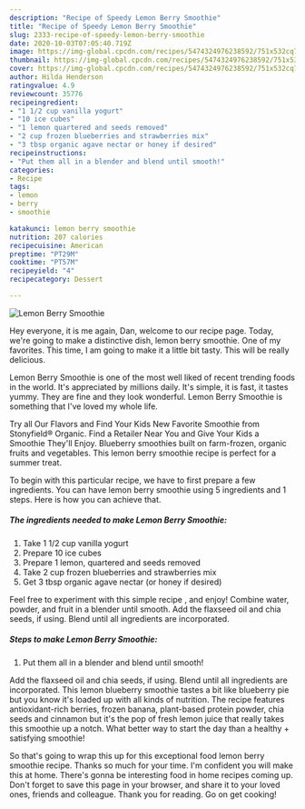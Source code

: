 ```yaml
---
description: "Recipe of Speedy Lemon Berry Smoothie"
title: "Recipe of Speedy Lemon Berry Smoothie"
slug: 2333-recipe-of-speedy-lemon-berry-smoothie
date: 2020-10-03T07:05:40.719Z
image: https://img-global.cpcdn.com/recipes/5474324976238592/751x532cq70/lemon-berry-smoothie-recipe-main-photo.jpg
thumbnail: https://img-global.cpcdn.com/recipes/5474324976238592/751x532cq70/lemon-berry-smoothie-recipe-main-photo.jpg
cover: https://img-global.cpcdn.com/recipes/5474324976238592/751x532cq70/lemon-berry-smoothie-recipe-main-photo.jpg
author: Hilda Henderson
ratingvalue: 4.9
reviewcount: 35776
recipeingredient:
- "1 1/2 cup vanilla yogurt"
- "10 ice cubes"
- "1 lemon quartered and seeds removed"
- "2 cup frozen blueberries and strawberries mix"
- "3 tbsp organic agave nectar or honey if desired"
recipeinstructions:
- "Put them all in a blender and blend until smooth!"
categories:
- Recipe
tags:
- lemon
- berry
- smoothie

katakunci: lemon berry smoothie 
nutrition: 207 calories
recipecuisine: American
preptime: "PT29M"
cooktime: "PT57M"
recipeyield: "4"
recipecategory: Dessert

---
```



![Lemon Berry Smoothie](https://img-global.cpcdn.com/recipes/5474324976238592/751x532cq70/lemon-berry-smoothie-recipe-main-photo.jpg)

Hey everyone, it is me again, Dan, welcome to our recipe page. Today, we're going to make a distinctive dish, lemon berry smoothie. One of my favorites. This time, I am going to make it a little bit tasty. This will be really delicious.

Lemon Berry Smoothie is one of the most well liked of recent trending foods in the world. It's appreciated by millions daily. It's simple, it is fast, it tastes yummy. They are fine and they look wonderful. Lemon Berry Smoothie is something that I've loved my whole life.

Try all Our Flavors and Find Your Kids New Favorite Smoothie from Stonyfield® Organic. Find a Retailer Near You and Give Your Kids a Smoothie They&#39;ll Enjoy. Blueberry smoothies built on farm-frozen, organic fruits and vegetables. This lemon berry smoothie recipe is perfect for a summer treat.


To begin with this particular recipe, we have to first prepare a few ingredients. You can have lemon berry smoothie using 5 ingredients and 1 steps. Here is how you can achieve that.

<!--inarticleads1-->

##### The ingredients needed to make Lemon Berry Smoothie:

1. Take 1 1/2 cup vanilla yogurt
1. Prepare 10 ice cubes
1. Prepare 1 lemon, quartered and seeds removed
1. Take 2 cup frozen blueberries and strawberries mix
1. Get 3 tbsp organic agave nectar (or honey if desired)


Feel free to experiment with this simple recipe , and enjoy! Combine water, powder, and fruit in a blender until smooth. Add the flaxseed oil and chia seeds, if using. Blend until all ingredients are incorporated. 

<!--inarticleads2-->

##### Steps to make Lemon Berry Smoothie:

1. Put them all in a blender and blend until smooth!


Add the flaxseed oil and chia seeds, if using. Blend until all ingredients are incorporated. This lemon blueberry smoothie tastes a bit like blueberry pie but you know it&#39;s loaded up with all kinds of nutrition. The recipe features antioxidant-rich berries, frozen banana, plant-based protein powder, chia seeds and cinnamon but it&#39;s the pop of fresh lemon juice that really takes this smoothie up a notch. What better way to start the day than a healthy + satisfying smoothie! 

So that's going to wrap this up for this exceptional food lemon berry smoothie recipe. Thanks so much for your time. I'm confident you will make this at home. There's gonna be interesting food in home recipes coming up. Don't forget to save this page in your browser, and share it to your loved ones, friends and colleague. Thank you for reading. Go on get cooking!
